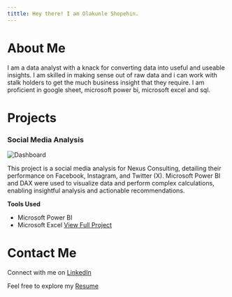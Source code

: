 ```yaml
---
tittle: Hey there! I am Olakunle Shopehin. 
---
```


# About Me
I am a data analyst with a knack for converting data into useful and useable insights. I am skilled in making sense out of raw data and i can work with stalk holders to get the much business insight that they require. I am proficient in google sheet, microsoft power bi, microsoft excel and sql.

# Projects


### Social Media Analysis
![Dashboard](assets/My_Dashboard.PNG)

This project is a social media analysis for Nexus Consulting, detailing their performance on Facebook, Instagram, and Twitter (X). Microsoft Power BI and DAX were used to visualize data and perform complex calculations, enabling insightful analysis and actionable recommendations.

**Tools Used**
 - Microsoft Power BI
 - Microsoft Excel
[View Full Project](https://github.com/olakunleshopehin/social-media-analysis)

# Contact Me
Connect with me on [LinkedIn](https://www.linkedin.com/in/olakunle-shopehin-753906336/)

Feel free to explore my [Resume](https://drive.google.com/file/d/1N2i88Bc8eF_iM-t3sC5UhkKyc-JBZPY1/view?usp=sharing)
